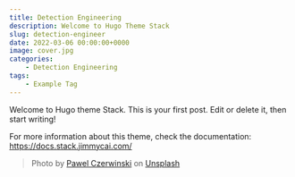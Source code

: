 ```yaml
---
title: Detection Engineering
description: Welcome to Hugo Theme Stack
slug: detection-engineer
date: 2022-03-06 00:00:00+0000
image: cover.jpg
categories:
    - Detection Engineering
tags:
    - Example Tag
---
```


Welcome to Hugo theme Stack. This is your first post. Edit or delete it, then start writing!

For more information about this theme, check the documentation: https://docs.stack.jimmycai.com/


> Photo by [Pawel Czerwinski](https://unsplash.com/@pawel_czerwinski) on [Unsplash](https://unsplash.com/)